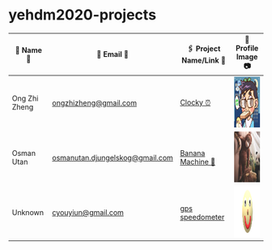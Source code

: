 # yehdm2020-projects
| 👧 Name 👦 | 📧 Email 📨 |🖇 Project Name/Link 🔗 | 📸 Profile Image 📷 |
|-------------|--------------|------------------------|----------------------|
| Ong Zhi Zheng | ongzhizheng@gmail.com | [Clocky ⏰](https://github.com/Fogeinator/clocky) | <img src="images/zhizheng.png" width="100px" height="100px" /> |
| Osman Utan | osmanutan.djungelskog@gmail.com | [Banana Machine 🍌](https://i.kym-cdn.com/photos/images/newsfeed/001/867/654/334.jpg) | <img src="images/djungelskog.jpg" width="100px" height="100px" /> |
| Unknown | cyouyiun@gmail.com | [gps speedometer](https://i.kym-cdn.com/photos/images/newsfeed/001/867/654/334.jpg) | <img src="images/meme.png" width="100px" height="100px" /> |
